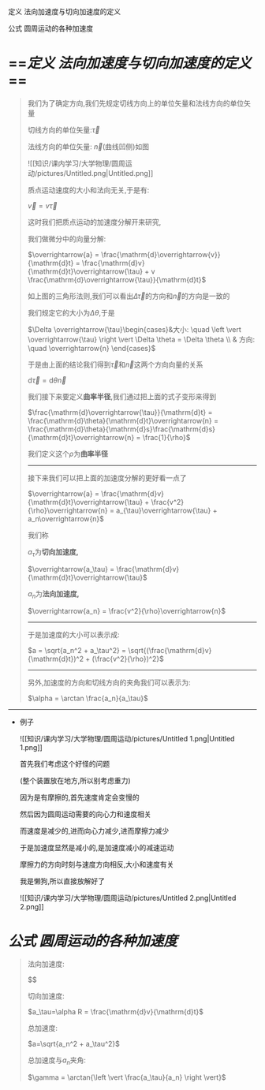 定义 法向加速度与切向加速度的定义

公式 圆周运动的各种加速度

# ==_**定义 法向加速度与切向加速度的定义**_==

> 我们为了确定方向,我们先规定切线方向上的单位矢量和法线方向的单位矢量
> 
> 切线方向的单位矢量:$\overrightarrow{\tau}$﻿
> 
> 法线方向的单位矢量: $\overrightarrow{n}$﻿(曲线凹侧)如图
> 
> ![[知识/课内学习/大学物理/圆周运动/pictures/Untitled.png|Untitled.png]]
> 
> 质点运动速度的大小和法向无关,于是有:
> 
> $\overrightarrow{v} = v \overrightarrow{\tau}$
> 
> 这时我们把质点运动的加速度分解开来研究,
> 
> 我们做微分中的向量分解:
> 
> $\overrightarrow{a} = \frac{\mathrm{d}\overrightarrow{v}}{\mathrm{d}t} = \frac{\mathrm{d}v}{\mathrm{d}t}\overrightarrow{\tau} + v \frac{\mathrm{d}\overrightarrow{\tau}}{\mathrm{d}t}$
> 
> 如上图的三角形法则,我们可以看出$\Delta \overrightarrow{\tau}$﻿的方向和$\overrightarrow{n}$﻿的方向是一致的
> 
> 我们规定它的大小为$\Delta \theta$﻿,于是
> 
> $\Delta \overrightarrow{\tau}\begin{cases}&大小: \quad \left \vert \overrightarrow{\tau} \right \vert \Delta \theta = \Delta \theta \\ & 方向: \quad \overrightarrow{n} \end{cases}$
> 
> 于是由上面的结论我们得到$\overrightarrow{\tau}$﻿和$\overrightarrow{n}$﻿这两个方向向量的关系
> 
> $\mathrm{d}\overrightarrow{\tau} = \mathrm{d}\theta \overrightarrow{n}$
> 
> 我们接下来要定义**曲率半径**,我们通过把上面的式子变形来得到
> 
> $\frac{\mathrm{d}\overrightarrow{\tau}}{\mathrm{d}t} = \frac{\mathrm{d}\theta}{\mathrm{d}t}\overrightarrow{n} = \frac{\mathrm{d}\theta}{\mathrm{d}s}\frac{\mathrm{d}s}{\mathrm{d}t}\overrightarrow{n} = \frac{1}{\rho}$
> 
> 我们定义这个$\rho$﻿为**曲率半径**
> 
> ---
> 
> 接下来我们可以把上面的加速度分解的更好看一点了
> 
> $\overrightarrow{a} = \frac{\mathrm{d}v}{\mathrm{d}t}\overrightarrow{\tau} + \frac{v^2}{\rho}\overrightarrow{n} = a_{\tau}\overrightarrow{\tau} + a_n\overrightarrow{n}$
> 
> 我们称
> 
> $a_\tau$﻿为**切向加速度,**
> 
> $\overrightarrow{a_\tau} = \frac{\mathrm{d}v}{\mathrm{d}t}\overrightarrow{\tau}$
> 
> $a_n$﻿为**法向加速度,**
> 
> $\overrightarrow{a_n} = \frac{v^2}{\rho}\overrightarrow{n}$
> 
> ---
> 
> 于是加速度的大小可以表示成:
> 
> $a = \sqrt{a_n^2 + a_\tau^2} = \sqrt{(\frac{\mathrm{d}v}{\mathrm{d}t})^2 + (\frac{v^2}{\rho})^2}$
> 
> ---
> 
> 另外,加速度的方向和切线方向的夹角我们可以表示为:
> 
> $\alpha = \arctan \frac{a_n}{a_\tau}$

---

- 例子
    
    ![[知识/课内学习/大学物理/圆周运动/pictures/Untitled 1.png|Untitled 1.png]]
    
    首先我们考虑这个好怪的问题
    
    (整个装置放在地方,所以别考虑重力)
    
    因为是有摩擦的,首先速度肯定会变慢的
    
    然后因为圆周运动需要的向心力和速度相关
    
    而速度是减少的,进而向心力减少,进而摩擦力减少
    
    于是加速度显然是减小的,是加速度减小的减速运动
    
    摩擦力的方向时刻与速度方向相反,大小和速度有关
    
    我是懒狗,所以直接放解好了
    
    ![[知识/课内学习/大学物理/圆周运动/pictures/Untitled 2.png|Untitled 2.png]]
    

# **_公式 圆周运动的各种加速度_**

> 法向加速度:
> 
> $$
> 
> 切向加速度:
> 
> $a_\tau=\alpha R = \frac{\mathrm{d}v}{\mathrm{d}t}$
> 
> 总加速度:
> 
> $a=\sqrt{a_n^2 + a_\tau^2}$
> 
> 总加速度与$a_n$﻿夹角:
> 
> $\gamma = \arctan{\left \vert \frac{a_\tau}{a_n} \right \vert}$